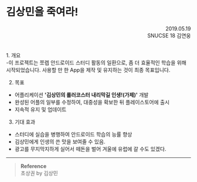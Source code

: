 김상민을 죽여라!
==============
<div style="text-align: right"> 2019.05.19 </div>
<div style="text-align: right"> SNUCSE 18 김연웅 </div>
<br> <br>
1. 개요<br>
 -이 프로젝트는 쪼렙 안드로이드 스터디 활동의 일환으로, 좀 더 효율적인 학습을 위해 시작되었습니다. 사용할 만 한 App을 제작 및 유지하는 것이 최종 목표입니다.

2. 목표<br>
 - 어플리케이션 **'김상민의 롤러코스터 내리막길 인생!(가제)'** 개발
 - 완성된 어플의 일부를 수정하여, 대중성을 확보한 뒤 플레이스토어에 출시   
 - 지속적 유지 및 업데이트
 
3. 기대 효과<br>
 - 스터디에 실습을 병행하여 안드로이드 학습의 능률 향상
 - 김상민에게 인생의 쓴 맛을 보여줄 수 있음.
 - 광고를 무지막지하게 실어서 떼돈을 벌어 겨울에 유럽에 갈 수도 있겠다.


-------------------------------------------------------------

 > **Reference<br>**
  초상권 by 김상민
